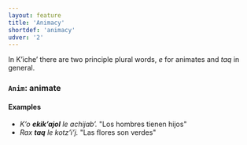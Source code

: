 ```yaml
---
layout: feature
title: 'Animacy'
shortdef: 'animacy'
udver: '2'
---
```


In Kʼicheʼ there are two principle plural words, *e* for animates and *taq* 
in general. 

### <a name="Anim">`Anim`</a>: animate

#### Examples

* _Kʼo <b>ekikʼajol</b> le achijabʼ._ "Los hombres tienen hijos"
* _Rax <b>taq</b> le kotzʼiʼj._ "Las flores son verdes"
<!-- Interlanguage links updated So kvě 14 19:02:03 CEST 2022 -->
